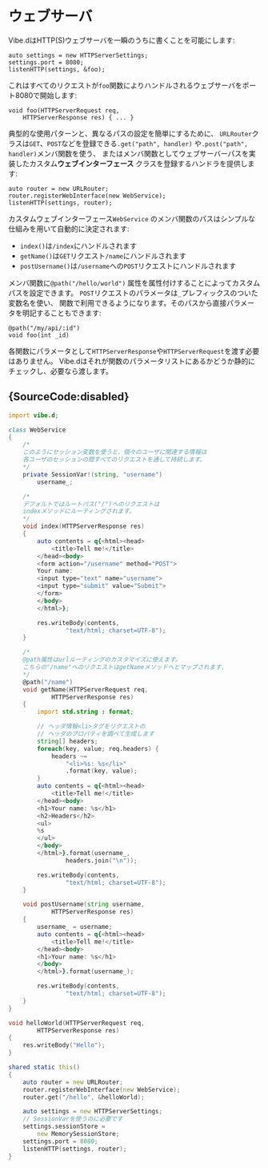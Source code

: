 # ウェブサーバ

Vibe.dはHTTP(S)ウェブサーバを一瞬のうちに書くことを可能にします:

    auto settings = new HTTPServerSettings;
    settings.port = 8080;
    listenHTTP(settings, &foo);

これはすべてのリクエストが`foo`関数によりハンドルされるウェブサーバをポート8080で開始します:

    void foo(HTTPServerRequest req,
        HTTPServerResponse res) { ... }

典型的な使用パターンと、異なるパスの設定を簡単にするために、
`URLRouter`クラスは`GET`、`POST`などを登録できる`.get("path", handler)`
や`.post("path", handler)`メンバ関数を使う、
またはメンバ関数としてウェブサーバーパスを実装したカスタム**ウェブインターフェース**
クラスを登録するハンドラを提供します:

    auto router = new URLRouter;
    router.registerWebInterface(new WebService);
    listenHTTP(settings, router);

カスタムウェブインターフェース`WebService`
のメンバ関数のパスはシンプルな仕組みを用いて自動的に決定されます:
* `index()`は`/index`にハンドルされます
* `getName()`は`GET`リクエスト`/name`にハンドルされます
* `postUsername()`は`/username`への`POST`リクエストにハンドルされます

メンバ関数に`@path("/hello/world")`
属性を属性付けすることによってカスタムパスを設定できます。
`POST`リクエストのパラメータは`_`プレフィックスのついた変数名を使い、
関数で利用できるようになります。そのパスから直接パラメータを明記することもできます:

    @path("/my/api/:id")
    void foo(int _id)

各関数にパラメータとして`HTTPServerResponse`や`HTTPServerRequest`を渡す必要はありません。
Vibe.dはそれが関数のパラメータリストにあるかどうか静的にチェックし、必要なら渡します。

## {SourceCode:disabled}

```d
import vibe.d;

class WebService
{
    /*
    このようにセッション変数を使うと、個々のユーザに関連する情報は
    各ユーザのセッションの間すべてのリクエストを通して持続します。
    */
    private SessionVar!(string, "username")
        username_;

    /*
    デフォルトではルートパス("/")へのリクエストは
    indexメソッドにルーティングされます。
    */
    void index(HTTPServerResponse res)
    {
        auto contents = q{<html><head>
            <title>Tell me!</title>
        </head><body>
        <form action="/username" method="POST">
        Your name:
        <input type="text" name="username">
        <input type="submit" value="Submit">
        </form>
        </body>
        </html>};

        res.writeBody(contents,
                "text/html; charset=UTF-8");
    }

    /*
    @path属性はurlルーティングのカスタマイズに使えます。
    こちらの"/name"へのリクエストはgetNameメソッドへとマップされます.
    */
    @path("/name")
    void getName(HTTPServerRequest req,
            HTTPServerResponse res)
    {
        import std.string : format;

        // ヘッダ情報<li>タグをリクエストの
        // ヘッダのプロパティを調べて生成します
        string[] headers;
        foreach(key, value; req.headers) {
            headers ~=
                "<li>%s: %s</li>"
                .format(key, value);
        }
        auto contents = q{<html><head>
            <title>Tell me!</title>
        </head><body>
        <h1>Your name: %s</h1>
        <h2>Headers</h2>
        <ul>
        %s
        </ul>
        </body>
        </html>}.format(username_,
                headers.join("\n"));

        res.writeBody(contents,
                "text/html; charset=UTF-8");
    }

    void postUsername(string username,
            HTTPServerResponse res)
    {
        username_ = username;
        auto contents = q{<html><head>
            <title>Tell me!</title>
        </head><body>
        <h1>Your name: %s</h1>
        </body>
        </html>}.format(username_);

        res.writeBody(contents,
                "text/html; charset=UTF-8");
    }
}

void helloWorld(HTTPServerRequest req,
        HTTPServerResponse res)
{
    res.writeBody("Hello");
}

shared static this()
{
    auto router = new URLRouter;
    router.registerWebInterface(new WebService);
    router.get("/hello", &helloWorld);

    auto settings = new HTTPServerSettings;
    // SessionVarを使うのに必要です
    settings.sessionStore =
        new MemorySessionStore;
    settings.port = 8080;
    listenHTTP(settings, router);
}
```
